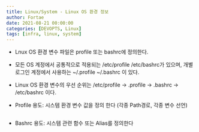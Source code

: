 ```yaml
---
title: Linux/System - Linux OS 환경 정보
author: Fortae
date: 2021-08-21 00:00:00
categories: [DEVOPTS, Linux]
tags: [infra, linux, system]
---
```


- Lnux OS 환경 변수 파일은 profile 또는 bashrc에 정의한다.
- 모든 OS 계정에서 공통적으로 적용되는 /etc/profile /etc/bashrc가 있으며,  개별 로그인 계정에서 사용하는 ~/.profile ~/.bashrc 이 있다.
- Linux OS 환경 변수의 우선 순위는 /etc/profile -> .profile -> .bashrc -> /etc/bashrc 이다.

- Profile
용도: 시스템 환경 변수 값을 정의 한다 (각종 Path경로, 각종 변수 선언)
```bash

```


- Bashrc
용도: 시스템 관련 함수 또는 Alias를 정의한다